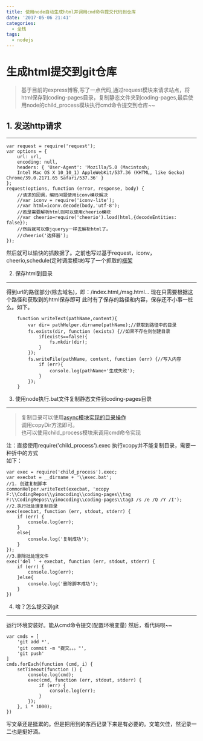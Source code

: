 ```yaml
---
title: 使用node自动生成html并调用cmd命令提交代码到仓库
date: '2017-05-06 21:41'
categories:
  - 全栈
tags: 
  - nodejs
---
```

# 生成html提交到git仓库

>基于目前的express博客,写了一点代码,通过request模块来请求站点，将html保存到coding-pages目录，复制静态文件夹到coding-pages,最后使用node的child_process模块执行cmd命令提交到仓库~~
<!--more-->
## 1. 发送http请求
-----------------------
    var request = require('request');
    var options = {
        url: url,
        encoding: null,
        headers: { 'User-Agent': 'Mozilla/5.0 (Macintosh; 
        Intel Mac OS X 10_10_1) AppleWebKit/537.36 (KHTML, like Gecko) Chrome/39.0.2171.65 Safari/537.36' }
    };
    request(options, function (error, response, body) {
        //请求的回调，编码问题使用iconv模块解决
        //var iconv = require('iconv-lite');
        //var html=iconv.decode(body,'utf-8');
        //若是需要解析html则可以使用cheerio模块
        //var cheerio=require('cheerio').load(html,{decodeEntities: false});
        //然后就可以像jqueryy一样去解析html了。
        //cheerio('选择器');
    });
然后就可以愉快的抓数据了。之前也写过基于request，iconv，cheerio,schedule(定时调度模块)写了一个抓取的[框架](https://coding.net/u/yimocoding/p/YFKDataGrab/git) 

2.  保存html到目录   
-----------------------
得到url的路径部分(除去域名)，即：/index.html,/msg.html...
现在只需要根据这个路径和获取到的html保存即可
此时有了保存的路径和内容，保存还不小事一桩么。如下。    

        function writeText(pathName,content){   
            var dir= pathHelper.dirname(pathName);//获取到路径中的目录
            fs.exists(dir, function (exists) {//如果不存在则创建目录
                if(exists==false){
                    fs.mkdir(dir);
                }
            });
            fs.writeFile(pathName, content, function (err) {//写入内容
                if (err){
                    console.log(pathName+'生成失败');
                }
            });
        }

3. 使用node执行.bat文件复制静态文件到coding-pages目录
---------------------------
>复制目录可以使用[async模块实现的目录操作](https://coding.net/u/yimocoding/p/yimocoding/git/blob/server/website/utils/dirHelper.js)                 
调用copyDir方法即可。                     
>也可以使用child_process模块来调用cmd命令实现     

注：直接使用require('child_process').exec 执行xcopy并不能复制目录，需要一种折中的方式            
如下：         

    var exec = require('child_process').exec;
    var execbat = __dirname + '\\exec.bat';
    //1. 创建复制脚本
    commonHelper.writeText(execbat, 'xcopy F:\\CodingRepos\\yimocoding\\coding-pages\\tag F:\\CodingRepos\\yimocoding\\coding-pages\\tag3 /s /e /Q /Y /I');
    //2.执行批处理复制目录
    exec(execbat, function (err, stdout, stderr) {
        if (err) {
            console.log(err);
        }
        else{
            console.log('复制成功');
        }
    });
    //3.删除批处理文件
    exec('del ' + execbat, function (err, stdout, stderr) {
        if (err) {
            console.log(err);
        }else{
            console.log('删除脚本成功');
        }
    })

4. 啥？怎么提交到git
---------------------------
运行环境安装好。能从cmd命令提交(配置环境变量)
然后，看代码呗~~

    var cmds = [
        'git add *',
        'git commit -m "提交。。。"',
        'git push'
    ]
    cmds.forEach(function (cmd, i) {
        setTimeout(function () {
            console.log(cmd);
            exec(cmd, function (err, stdout, stderr) {
                if (err) {
                    console.log(err);
                }
            });
        }, i * 1000);
    })


写文章还是挺累的。但是把用到的东西记录下来是有必要的。文笔欠佳，然记录一二也是挺好滴。